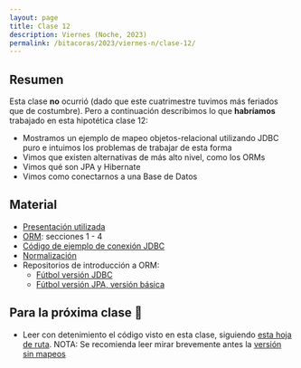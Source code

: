 ```yaml
---
layout: page
title: Clase 12
description: Viernes (Noche, 2023)
permalink: /bitacoras/2023/viernes-n/clase-12/
---
```



## Resumen

Esta clase **no** ocurrió (dado que este cuatrimestre tuvimos más feriados que de costumbre). Pero a continuación describimos lo que __habríamos__ trabajado en esta hipotética clase 12:

- Mostramos un ejemplo de mapeo objetos-relacional utilizando JDBC puro e intuimos los problemas de trabajar de esta forma
- Vimos que existen alternativas de más alto nivel, como los ORMs
- Vimos qué son JPA y Hibernate
- Vimos como conectarnos a una Base de Datos

## Material

- [Presentación utilizada](https://docs.google.com/presentation/d/1UdFd8EKeeDTvrpY0w46BzA7Fr-X7UjCvb-8lw-jrb3o/edit#slide=id.g35f391192_00)
- [ORM](https://docs.google.com/document/d/1YLmp9vMnSzKg2emt3Bx564Tf1CLalShPc98Z8nCoi7s/edit): secciones 1 - 4
- [Código de ejemplo de conexión JDBC](https://gist.github.com/flbulgarelli/f2219952bcacb33ea35a71a4e5478399)
- [Normalización](https://docs.google.com/document/d/1Jil-3oiveXDtY1iKBCof7jE9ooRFJ-f1KjcXgaGk6F0/edit#heading=h.aa3gqw2dds4m)
- Repositorios de introducción a ORM:
   - [Fútbol versión JDBC](https://github.com/dds-utn/eg-equipos-futbol-jdbc-java)
   - [Fútbol versión JPA, versión básica](https://github.com/dds-utn/jpa-proof-of-concept-template/blob/futbol/README.md)


## Para la próxima clase 📅

- Leer con detenimiento el código visto en esta clase, siguiendo [esta hoja de ruta](https://github.com/dds-utn/jpa-proof-of-concept-template/blob/futbol/README.md). NOTA: Se recomienda leer mirar brevemente antes la [versión sin mapeos](https://github.com/dds-utn/jpa-proof-of-concept-template/tree/futbol-sin-mapeos)